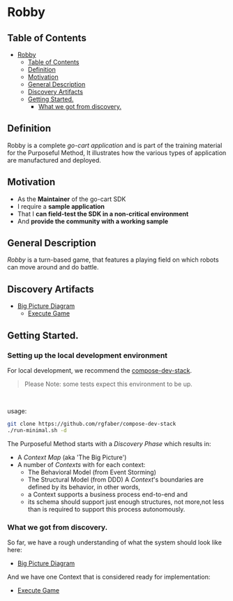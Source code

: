 # Robby 

## Table of Contents

- [Robby](#robby)
  - [Table of Contents](#table-of-contents)
  - [Definition](#definition)
  - [Motivation](#motivation)
  - [General Description](#general-description)
  - [Discovery Artifacts](#discovery-artifacts)
  - [Getting Started.](#getting-started)
    - [What we got from discovery.](#what-we-got-from-discovery)

## Definition
Robby is a complete *go-cart application* and is part of the training material for the Purposeful Method,
It illustrates how the various types of application are manufactured and deployed.

## Motivation
- As the **Maintainer** of the go-cart SDK
- I require a **sample application**
- That I **can field-test the SDK in a non-critical environment**
- And **provide the community with a working sample**

## General Description
*Robby* is a turn-based game, that features a playing field on which robots can move around and do battle.

## Discovery Artifacts

- [Big Picture Diagram](https://miro.com/app/board/uXjVPa2FZfk=/)
  - [Execute Game](https://miro.com/app/board/uXjVPa2FWuY=/)

## Getting Started.

### Setting up the local development environment

For local development, we recommend the [compose-dev-stack](https://github.com/rgfaber/compose-dev-stack).
>Please Note: 
>some tests expect this environment to be up.


<br>

usage:
```bash
git clone https://github.com/rgfaber/compose-dev-stack
./run-minimal.sh -d
```




The Purposeful Method starts with a *Discovery Phase* which results in:
- A *Context Map* (aka 'The Big Picture')
- A number of *Contexts* with for each context:
  - The Behavioral Model (from Event Storming)
  - The Structural Model (from DDD)
A *Context*'s boundaries are defined by its behavior, in other words,
  - a Context supports a business process end-to-end and 
  - its schema should support just enough structures, not more,not less than is required to support this process autonomously.

### What we got from discovery.
So far, we have a rough understanding of what the system should look like here: 

- [Big Picture Diagram](https://miro.com/app/board/uXjVPa2FZfk=/)

And we have one Context that is considered ready for implementation: 

- [Execute Game](https://miro.com/app/board/uXjVPa2FWuY=/)









